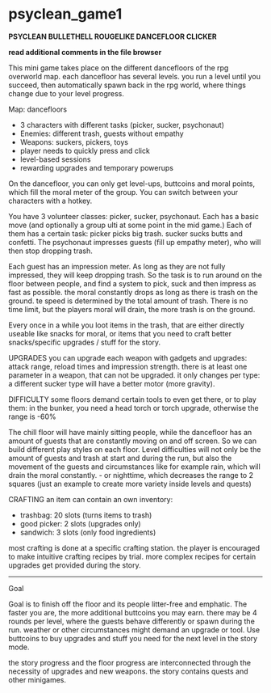 # psyclean_game1

**PSYCLEAN BULLETHELL ROUGELIKE DANCEFLOOR CLICKER**

**read additional comments in the file browser**

This mini game takes place on the different dancefloors of the rpg overworld map.
each dancefloor has several levels. 
you run a level until you succeed, then automatically spawn back in the rpg world, where things change due to your level progress.

Map: dancefloors
- 3 characters with different tasks (picker, sucker, psychonaut)
- Enemies: different trash, guests without empathy
- Weapons: suckers, pickers, toys
- player needs to quickly press and click
- level-based sessions
- rewarding upgrades and temporary powerups 

On the dancefloor, you can only get level-ups, buttcoins and moral points, which fill the moral meter of the group.
You can switch between your characters with a hotkey. 

You have 3 volunteer classes: picker, sucker, psychonaut. 
Each has a basic move (and optionally a group ulti at some point in the mid game.)
Each of them has a certain task: 
picker picks big trash. 
sucker sucks butts and confetti. 
The psychonaut impresses guests (fill up empathy meter), who will then stop dropping trash.

Each guest has an impression meter. As long as they are not fully impressed, they will keep dropping trash.
So the task is to run around on the floor between people, and find a system to pick, suck and then impress as fast as possible. 
the moral constantly drops as long as there is trash on the ground. te speed is determined by the total amount of trash.
There is no time limit, but the players moral will drain, the more trash is on the ground. 

Every once in a while you loot items in the trash, that are either directly useable like snacks for moral, 
or items that you need to craft better snacks/specific upgrades / stuff for the story. 

UPGRADES
you can upgrade each weapon with gadgets and upgrades: attack range, reload times and impression strength.
there is at least one parameter in a weapon, that can not be upgraded. it only changes per type: a different sucker type will have a better motor (more gravity).


DIFFICULTY
some floors demand certain tools to even get there, or to play them: in the bunker, you need a head torch or torch upgrade, otherwise the range is -60%

The chill floor will have mainly sitting people, while the dancefloor has an amount of guests that are constantly moving on and off screen. 
So we can build different play styles on each floor.
Level difficulties will not only be the amount of guests and trash at start and during the run, 
but also the movement of the guests and circumstances like for example 
rain, which will drain the moral constantly. - or 
nighttime, which decreases the range to 2 squares 
(just an example to create more variety inside levels and quests)

CRAFTING
an item can contain an own inventory:
- trashbag: 20 slots (turns items to trash)
- good picker: 2 slots (upgrades only)
- sandwich: 3 slots (only food ingredients)

most crafting is done at a specific crafting station.
the player is encouraged to make intuitive crafting recipes by trial. more complex recipes for certain upgrades get provided during the story.


----------------------
Goal

Goal is to finish off the floor and its people litter-free and emphatic. The faster you are, the more additional buttcoins you may earn. 
there may be 4 rounds per level, where the guests behave differently or spawn during the run. weather or other circumstances might demand an upgrade or tool.
Use buttcoins to buy upgrades and stuff you need for the next level in the story mode.

the story progress and the floor progress are interconnected through the necessity of upgrades and new weapons. 
the story contains quests and other minigames.
